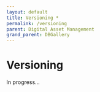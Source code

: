 ```yaml
---
layout: default
title: Versioning *
permalink: /versioning
parent: Digital Asset Management
grand_parent: DBGallery
---
```


# Versioning

In progress...